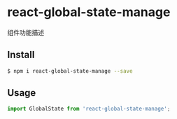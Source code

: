 # react-global-state-manage

组件功能描述

## Install

```bash
$ npm i react-global-state-manage --save
```

## Usage

```jsx
import GlobalState from 'react-global-state-manage';
```

